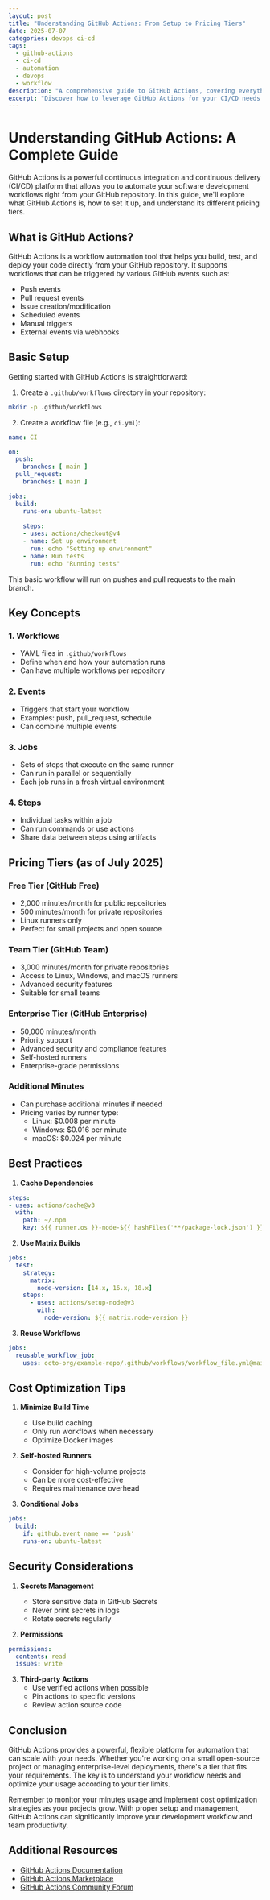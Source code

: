 ```yaml
---
layout: post
title: "Understanding GitHub Actions: From Setup to Pricing Tiers"
date: 2025-07-07
categories: devops ci-cd
tags: 
  - github-actions
  - ci-cd
  - automation
  - devops
  - workflow
description: "A comprehensive guide to GitHub Actions, covering everything from basic setup to pricing tiers, best practices, and security considerations for effective CI/CD workflows."
excerpt: "Discover how to leverage GitHub Actions for your CI/CD needs. This guide covers setup, pricing tiers, best practices, and advanced features to help you automate your development workflow effectively."
---
```



# Understanding GitHub Actions: A Complete Guide

GitHub Actions is a powerful continuous integration and continuous delivery (CI/CD) platform that allows you to automate your software development workflows right from your GitHub repository. In this guide, we'll explore what GitHub Actions is, how to set it up, and understand its different pricing tiers.

## What is GitHub Actions?

GitHub Actions is a workflow automation tool that helps you build, test, and deploy your code directly from your GitHub repository. It supports workflows that can be triggered by various GitHub events such as:

- Push events
- Pull request events
- Issue creation/modification
- Scheduled events
- Manual triggers
- External events via webhooks

## Basic Setup

Getting started with GitHub Actions is straightforward:

1. Create a `.github/workflows` directory in your repository:
```bash
mkdir -p .github/workflows
```

2. Create a workflow file (e.g., `ci.yml`):
```yaml
name: CI

on:
  push:
    branches: [ main ]
  pull_request:
    branches: [ main ]

jobs:
  build:
    runs-on: ubuntu-latest
    
    steps:
    - uses: actions/checkout@v4
    - name: Set up environment
      run: echo "Setting up environment"
    - name: Run tests
      run: echo "Running tests"
```

This basic workflow will run on pushes and pull requests to the main branch.

## Key Concepts

### 1. Workflows
- YAML files in `.github/workflows`
- Define when and how your automation runs
- Can have multiple workflows per repository

### 2. Events
- Triggers that start your workflow
- Examples: push, pull_request, schedule
- Can combine multiple events

### 3. Jobs
- Sets of steps that execute on the same runner
- Can run in parallel or sequentially
- Each job runs in a fresh virtual environment

### 4. Steps
- Individual tasks within a job
- Can run commands or use actions
- Share data between steps using artifacts

## Pricing Tiers (as of July 2025)

### Free Tier (GitHub Free)
- 2,000 minutes/month for public repositories
- 500 minutes/month for private repositories
- Linux runners only
- Perfect for small projects and open source

### Team Tier (GitHub Team)
- 3,000 minutes/month for private repositories
- Access to Linux, Windows, and macOS runners
- Advanced security features
- Suitable for small teams

### Enterprise Tier (GitHub Enterprise)
- 50,000 minutes/month
- Priority support
- Advanced security and compliance features
- Self-hosted runners
- Enterprise-grade permissions

### Additional Minutes
- Can purchase additional minutes if needed
- Pricing varies by runner type:
  - Linux: $0.008 per minute
  - Windows: $0.016 per minute
  - macOS: $0.024 per minute

## Best Practices

1. **Cache Dependencies**
```yaml
steps:
- uses: actions/cache@v3
  with:
    path: ~/.npm
    key: ${{ runner.os }}-node-${{ hashFiles('**/package-lock.json') }}
```

2. **Use Matrix Builds**
```yaml
jobs:
  test:
    strategy:
      matrix:
        node-version: [14.x, 16.x, 18.x]
    steps:
      - uses: actions/setup-node@v3
        with:
          node-version: ${{ matrix.node-version }}
```

3. **Reuse Workflows**
```yaml
jobs:
  reusable_workflow_job:
    uses: octo-org/example-repo/.github/workflows/workflow_file.yml@main
```

## Cost Optimization Tips

1. **Minimize Build Time**
   - Use build caching
   - Only run workflows when necessary
   - Optimize Docker images

2. **Self-hosted Runners**
   - Consider for high-volume projects
   - Can be more cost-effective
   - Requires maintenance overhead

3. **Conditional Jobs**
```yaml
jobs:
  build:
    if: github.event_name == 'push'
    runs-on: ubuntu-latest
```

## Security Considerations

1. **Secrets Management**
   - Store sensitive data in GitHub Secrets
   - Never print secrets in logs
   - Rotate secrets regularly

2. **Permissions**
```yaml
permissions:
  contents: read
  issues: write
```

3. **Third-party Actions**
   - Use verified actions when possible
   - Pin actions to specific versions
   - Review action source code

## Conclusion

GitHub Actions provides a powerful, flexible platform for automation that can scale with your needs. Whether you're working on a small open-source project or managing enterprise-level deployments, there's a tier that fits your requirements. The key is to understand your workflow needs and optimize your usage according to your tier limits.

Remember to monitor your minutes usage and implement cost optimization strategies as your projects grow. With proper setup and management, GitHub Actions can significantly improve your development workflow and team productivity.

## Additional Resources

- [GitHub Actions Documentation](https://docs.github.com/en/actions)
- [GitHub Actions Marketplace](https://github.com/marketplace?type=actions)
- [GitHub Actions Community Forum](https://github.community/c/actions)
